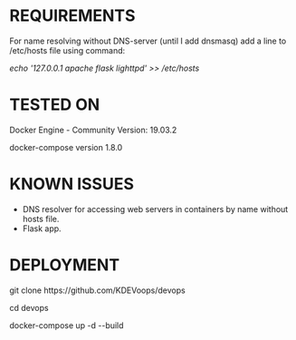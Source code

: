 REQUIREMENTS
============
For name resolving without DNS-server (until I add dnsmasq) add a line to /etc/hosts file using command:
<p><i>echo '127.0.0.1 apache flask lighttpd' >> /etc/hosts</i></p>


TESTED ON
=====================
Docker Engine - Community Version: 19.03.2
<p>docker-compose version 1.8.0</p>



KNOWN ISSUES
=====================
<ul>
  <li>DNS resolver for accessing web servers in containers by name without hosts file.</li>
  <li>Flask app.</li>
</ul>


DEPLOYMENT
=====================
<p>git clone https://github.com/KDEVoops/devops
<p>cd devops
<p>docker-compose up -d --build
